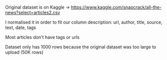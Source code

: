Original dataset is on Kaggle -> https://www.kaggle.com/snapcrack/all-the-news?select=articles2.csv

I normalised it in order to fit our column description: url, author, title, source, text, date, tags

Most articles don't have tags or urls

Dataset only has 1000 rows because the original dataset was too large to upload (50K rows) 

